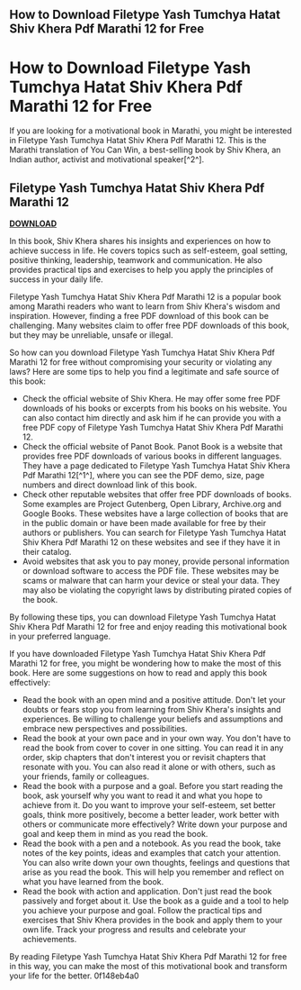 ## How to Download Filetype Yash Tumchya Hatat Shiv Khera Pdf Marathi 12 for Free

  
# How to Download Filetype Yash Tumchya Hatat Shiv Khera Pdf Marathi 12 for Free
 
If you are looking for a motivational book in Marathi, you might be interested in Filetype Yash Tumchya Hatat Shiv Khera Pdf Marathi 12. This is the Marathi translation of You Can Win, a best-selling book by Shiv Khera, an Indian author, activist and motivational speaker[^2^].
 
## Filetype Yash Tumchya Hatat Shiv Khera Pdf Marathi 12


[**DOWNLOAD**](https://www.google.com/url?q=https%3A%2F%2Ftlniurl.com%2F2tKEdt&sa=D&sntz=1&usg=AOvVaw2fp2neoGFed5_pMq5nGRj0)

 
In this book, Shiv Khera shares his insights and experiences on how to achieve success in life. He covers topics such as self-esteem, goal setting, positive thinking, leadership, teamwork and communication. He also provides practical tips and exercises to help you apply the principles of success in your daily life.
 
Filetype Yash Tumchya Hatat Shiv Khera Pdf Marathi 12 is a popular book among Marathi readers who want to learn from Shiv Khera's wisdom and inspiration. However, finding a free PDF download of this book can be challenging. Many websites claim to offer free PDF downloads of this book, but they may be unreliable, unsafe or illegal.
 
So how can you download Filetype Yash Tumchya Hatat Shiv Khera Pdf Marathi 12 for free without compromising your security or violating any laws? Here are some tips to help you find a legitimate and safe source of this book:
 
- Check the official website of Shiv Khera. He may offer some free PDF downloads of his books or excerpts from his books on his website. You can also contact him directly and ask him if he can provide you with a free PDF copy of Filetype Yash Tumchya Hatat Shiv Khera Pdf Marathi 12.
- Check the official website of Panot Book. Panot Book is a website that provides free PDF downloads of various books in different languages. They have a page dedicated to Filetype Yash Tumchya Hatat Shiv Khera Pdf Marathi 12[^1^], where you can see the PDF demo, size, page numbers and direct download link of this book.
- Check other reputable websites that offer free PDF downloads of books. Some examples are Project Gutenberg, Open Library, Archive.org and Google Books. These websites have a large collection of books that are in the public domain or have been made available for free by their authors or publishers. You can search for Filetype Yash Tumchya Hatat Shiv Khera Pdf Marathi 12 on these websites and see if they have it in their catalog.
- Avoid websites that ask you to pay money, provide personal information or download software to access the PDF file. These websites may be scams or malware that can harm your device or steal your data. They may also be violating the copyright laws by distributing pirated copies of the book.

By following these tips, you can download Filetype Yash Tumchya Hatat Shiv Khera Pdf Marathi 12 for free and enjoy reading this motivational book in your preferred language.
  
If you have downloaded Filetype Yash Tumchya Hatat Shiv Khera Pdf Marathi 12 for free, you might be wondering how to make the most of this book. Here are some suggestions on how to read and apply this book effectively:

- Read the book with an open mind and a positive attitude. Don't let your doubts or fears stop you from learning from Shiv Khera's insights and experiences. Be willing to challenge your beliefs and assumptions and embrace new perspectives and possibilities.
- Read the book at your own pace and in your own way. You don't have to read the book from cover to cover in one sitting. You can read it in any order, skip chapters that don't interest you or revisit chapters that resonate with you. You can also read it alone or with others, such as your friends, family or colleagues.
- Read the book with a purpose and a goal. Before you start reading the book, ask yourself why you want to read it and what you hope to achieve from it. Do you want to improve your self-esteem, set better goals, think more positively, become a better leader, work better with others or communicate more effectively? Write down your purpose and goal and keep them in mind as you read the book.
- Read the book with a pen and a notebook. As you read the book, take notes of the key points, ideas and examples that catch your attention. You can also write down your own thoughts, feelings and questions that arise as you read the book. This will help you remember and reflect on what you have learned from the book.
- Read the book with action and application. Don't just read the book passively and forget about it. Use the book as a guide and a tool to help you achieve your purpose and goal. Follow the practical tips and exercises that Shiv Khera provides in the book and apply them to your own life. Track your progress and results and celebrate your achievements.

By reading Filetype Yash Tumchya Hatat Shiv Khera Pdf Marathi 12 for free in this way, you can make the most of this motivational book and transform your life for the better.
 0f148eb4a0
